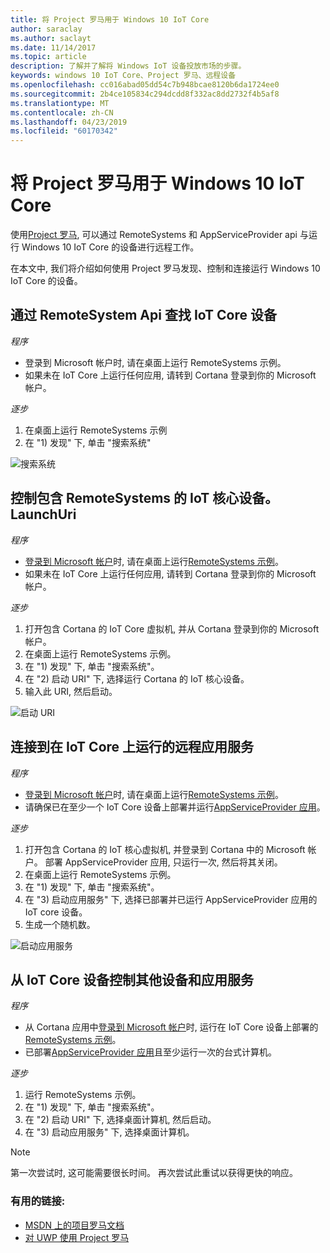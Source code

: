 ```yaml
---
title: 将 Project 罗马用于 Windows 10 IoT Core
author: saraclay
ms.author: saclayt
ms.date: 11/14/2017
ms.topic: article
description: 了解并了解将 Windows IoT 设备投放市场的步骤。
keywords: windows 10 IoT Core、Project 罗马、远程设备
ms.openlocfilehash: cc016abad05dd54c7b948bcae8120b6da1724ee0
ms.sourcegitcommit: 2b4ce105834c294dcdd8f332ac8dd2732f4b5af8
ms.translationtype: MT
ms.contentlocale: zh-CN
ms.lasthandoff: 04/23/2019
ms.locfileid: "60170342"
---
```

# <a name="using-project-rome-with-windows-10-iot-core"></a>将 Project 罗马用于 Windows 10 IoT Core 
 
使用[Project 罗马](https://developer.microsoft.com/en-us/windows/project-rome), 可以通过 RemoteSystems 和 AppServiceProvider api 与运行 Windows 10 IoT Core 的设备进行远程工作。 
 
在本文中, 我们将介绍如何使用 Project 罗马发现、控制和连接运行 Windows 10 IoT Core 的设备。  
 
## <a name="discovering-iot-core-devices-with-the-remotesystem-apis"></a>通过 RemoteSystem Api 查找 IoT Core 设备 
 
_程序_
* 登录到 Microsoft 帐户时, 请在桌面上运行 RemoteSystems 示例。  
* 如果未在 IoT Core 上运行任何应用, 请转到 Cortana 登录到你的 Microsoft 帐户。 
 
_逐步_
1. 在桌面上运行 RemoteSystems 示例 
2. 在 "1) 发现" 下, 单击 "搜索系统" 

![搜索系统](../media/ProjectRome/SearchForSystems.gif)
 
## <a name="control-iot-core-devices-with-remotesystemslaunchuri"></a>控制包含 RemoteSystems 的 IoT 核心设备。 LaunchUri 
 
_程序_
* [登录到 Microsoft 帐户](https://github.com/Microsoft/Windows-universal-samples/tree/master/Samples/WebAccountManagement)时, 请在桌面上运行[RemoteSystems 示例](https://github.com/Microsoft/Windows-universal-samples/tree/dev/Samples/RemoteSystems)。
* 如果未在 IoT Core 上运行任何应用, 请转到 Cortana 登录到你的 Microsoft 帐户。 
 
_逐步_
1. 打开包含 Cortana 的 IoT Core 虚拟机, 并从 Cortana 登录到你的 Microsoft 帐户。 
2. 在桌面上运行 RemoteSystems 示例。 
3. 在 "1) 发现" 下, 单击 "搜索系统"。 
4. 在 "2) 启动 URI" 下, 选择运行 Cortana 的 IoT 核心设备。 
5. 输入此 URI, 然后启动。 

![启动 URI](../media/ProjectRome/LaunchURI.gif)

## <a name="connecting-to-the-remote-app-service-running-on-iot-core"></a>连接到在 IoT Core 上运行的远程应用服务 
_程序_
* [登录到 Microsoft 帐户](https://github.com/Microsoft/Windows-universal-samples/tree/master/Samples/WebAccountManagement)时, 请在桌面上运行[RemoteSystems 示例](https://github.com/Microsoft/Windows-universal-samples/tree/dev/Samples/RemoteSystems)。 
* 请确保已在至少一个 IoT Core 设备上部署并运行[AppServiceProvider 应用](https://github.com/Microsoft/Windows-universal-samples/tree/dev/Samples/AppServices)。 
 
_逐步_
1. 打开包含 Cortana 的 IoT 核心虚拟机, 并登录到 Cortana 中的 Microsoft 帐户。 部署 AppServiceProvider 应用, 只运行一次, 然后将其关闭。 
2. 在桌面上运行 RemoteSystems 示例。 
3. 在 "1) 发现" 下, 单击 "搜索系统"。 
4. 在 "3) 启动应用服务" 下, 选择已部署并已运行 AppServiceProvider 应用的 IoT core 设备。 
5. 生成一个随机数。  

![启动应用服务](../media/ProjectRome/LaunchAppServices.gif)
 
## <a name="controlling-other-devices-and-app-services-from-an-iot-core-device"></a>从 IoT Core 设备控制其他设备和应用服务 

_程序_
* 从 Cortana 应用中[登录到 Microsoft 帐户](https://github.com/Microsoft/Windows-universal-samples/tree/master/Samples/WebAccountManagement)时, 运行在 IoT Core 设备上部署的[RemoteSystems 示例](https://github.com/Microsoft/Windows-universal-samples/tree/dev/Samples/RemoteSystems)。 
* 已部署[AppServiceProvider 应用](https://github.com/Microsoft/Windows-universal-samples/tree/dev/Samples/AppServices)且至少运行一次的台式计算机。 
 
_逐步_
1. 运行 RemoteSystems 示例。 
2. 在 "1) 发现" 下, 单击 "搜索系统"。 
3. 在 "2) 启动 URI" 下, 选择桌面计算机, 然后启动。 
4. 在 "3) 启动应用服务" 下, 选择桌面计算机。  
 
> [!NOTE] 
> 第一次尝试时, 这可能需要很长时间。 再次尝试此重试以获得更快的响应。 
 
### <a name="helpful-links"></a>有用的链接: 
* [MSDN 上的项目罗马文档](https://developer.microsoft.com/en-us/windows/project-rome )
* [对 UWP 使用 Project 罗马](https://docs.microsoft.com/windows/uwp/launch-resume/connected-apps-and-devices )
 
